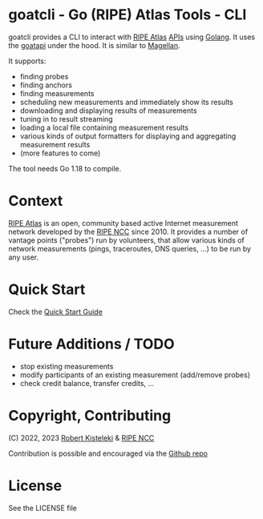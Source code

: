 # goatcli - Go (RIPE) Atlas Tools - CLI

goatcli provides a CLI to interact with [RIPE Atlas](https://atlas.ripe.net/) [APIs](https://atlas.ripe.net/api/v2/) using [Golang](https://go.dev/). It uses the [goatapi](https://github.com/robert-kisteleki/goatapi/) under the hood. It is similar to [Magellan](https://github.com/RIPE-NCC/ripe-atlas-tools).

It supports:
* finding probes
* finding anchors
* finding measurements
* scheduling new measurements and immediately show its results
* downloading and displaying results of measurements
* tuning in to result streaming
* loading a local file containing measurement results
* various kinds of output formatters for displaying and aggregating measurement results
* (more features to come)

The tool needs Go 1.18 to compile.

# Context

[RIPE Atlas](https://atlas.ripe.net) is an open, community based active Internet
measurement network developed by the [RIPE NCC](https://www.ripe.net/) since 2010.
It provides a number of vantage points ("probes") run by volunteers, that allow
various kinds of network measurements (pings, traceroutes, DNS queries, ...) to
be run by any user.


# Quick Start

Check the [Quick Start Guide](doc/quickstart.md)

# Future Additions / TODO

* stop existing measurements
* modify participants of an existing measurement (add/remove probes)
* check credit balance, transfer credits, ...

# Copyright, Contributing

(C) 2022, 2023 [Robert Kisteleki](https://kistel.eu/) & [RIPE NCC](https://www.ripe.net)

Contribution is possible and encouraged via the [Github repo]("https://github.com/robert-kisteleki/goatcli/")

# License

See the LICENSE file
